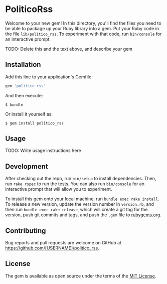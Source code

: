 # PoliticoRss

Welcome to your new gem! In this directory, you'll find the files you need to be able to package up your Ruby library into a gem. Put your Ruby code in the file `lib/politico_rss`. To experiment with that code, run `bin/console` for an interactive prompt.

TODO: Delete this and the text above, and describe your gem

## Installation

Add this line to your application's Gemfile:

```ruby
gem 'politico_rss'
```

And then execute:

    $ bundle

Or install it yourself as:

    $ gem install politico_rss

## Usage

TODO: Write usage instructions here

## Development

After checking out the repo, run `bin/setup` to install dependencies. Then, run `rake rspec` to run the tests. You can also run `bin/console` for an interactive prompt that will allow you to experiment.

To install this gem onto your local machine, run `bundle exec rake install`. To release a new version, update the version number in `version.rb`, and then run `bundle exec rake release`, which will create a git tag for the version, push git commits and tags, and push the `.gem` file to [rubygems.org](https://rubygems.org).

## Contributing

Bug reports and pull requests are welcome on GitHub at https://github.com/[USERNAME]/politico_rss.


## License

The gem is available as open source under the terms of the [MIT License](http://opensource.org/licenses/MIT).

